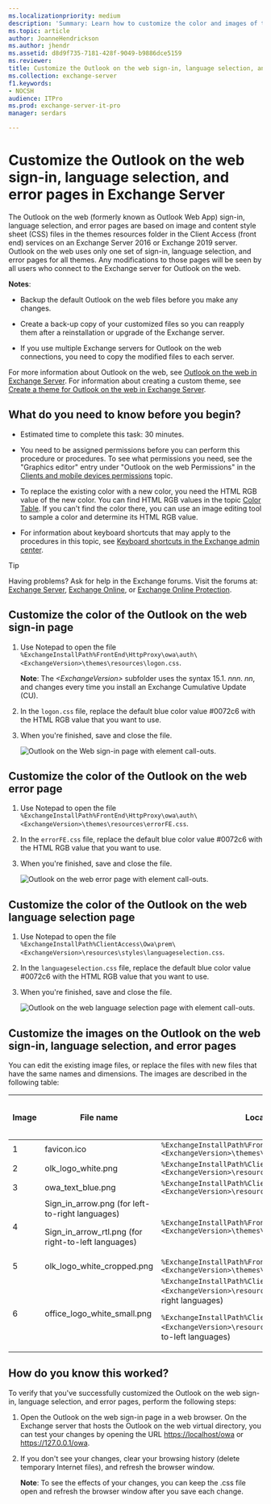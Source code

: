 ```yaml
---
ms.localizationpriority: medium
description: 'Summary: Learn how to customize the color and images of the sign-in, language selection, and error pages for Outlook on the web in Exchange Server 2016 or Exchange Server 2019.'
ms.topic: article
author: JoanneHendrickson
ms.author: jhendr
ms.assetid: d8d9f735-7181-428f-9049-b9886dce5159
ms.reviewer: 
title: Customize the Outlook on the web sign-in, language selection, and error pages in Exchange Server
ms.collection: exchange-server
f1.keywords:
- NOCSH
audience: ITPro
ms.prod: exchange-server-it-pro
manager: serdars

---
```


# Customize the Outlook on the web sign-in, language selection, and error pages in Exchange Server

The Outlook on the web (formerly known as Outlook Web App) sign-in, language selection, and error pages are based on image and content style sheet (CSS) files in the themes resources folder in the Client Access (front end) services on an Exchange Server 2016 or Exchange 2019 server. Outlook on the web uses only one set of sign-in, language selection, and error pages for all themes. Any modifications to those pages will be seen by all users who connect to the Exchange server for Outlook on the web.

 **Notes**:

- Backup the default Outlook on the web files before you make any changes.

- Create a back-up copy of your customized files so you can reapply them after a reinstallation or upgrade of the Exchange server.

- If you use multiple Exchange servers for Outlook on the web connections, you need to copy the modified files to each server.

For more information about Outlook on the web, see [Outlook on the web in Exchange Server](outlook-on-the-web.md). For information about creating a custom theme, see [Create a theme for Outlook on the web in Exchange Server](themes.md).

## What do you need to know before you begin?

- Estimated time to complete this task: 30 minutes.

- You need to be assigned permissions before you can perform this procedure or procedures. To see what permissions you need, see the "Graphics editor" entry under "Outlook on the web Permissions" in the [Clients and mobile devices permissions](../../permissions/feature-permissions/client-and-mobile-device-permissions.md) topic.

- To replace the existing color with a new color, you need the HTML RGB value of the new color. You can find HTML RGB values in the topic [Color Table](https://developer.mozilla.org/docs/Web/CSS/color_value). If you can't find the color there, you can use an image editing tool to sample a color and determine its HTML RGB value.

- For information about keyboard shortcuts that may apply to the procedures in this topic, see [Keyboard shortcuts in the Exchange admin center](../../about-documentation/exchange-admin-center-keyboard-shortcuts.md).

> [!TIP]
> Having problems? Ask for help in the Exchange forums. Visit the forums at: [Exchange Server](https://social.technet.microsoft.com/forums/office/home?category=exchangeserver), [Exchange Online](https://social.technet.microsoft.com/forums/msonline/home?forum=onlineservicesexchange), or [Exchange Online Protection](https://social.technet.microsoft.com/forums/forefront/home?forum=FOPE).

## Customize the color of the Outlook on the web sign-in page

1. Use Notepad to open the file `%ExchangeInstallPath%FrontEnd\HttpProxy\owa\auth\<ExchangeVersion>\themes\resources\logon.css`.

   **Note**: The _\<ExchangeVersion\>_ subfolder uses the syntax 15.1. _nnn_. _nn_, and changes every time you install an Exchange Cumulative Update (CU).

2. In the `logon.css` file, replace the default blue color value #0072c6 with the HTML RGB value that you want to use.

3. When you're finished, save and close the file.

   ![Outlook on the Web sign-in page with element call-outs.](../../media/04da354c-d1fd-43fb-9fd3-6114cdb64314.png)

## Customize the color of the Outlook on the web error page

1. Use Notepad to open the file `%ExchangeInstallPath%FrontEnd\HttpProxy\owa\auth\<ExchangeVersion>\themes\resources\errorFE.css`.

2. In the `errorFE.css` file, replace the default blue color value #0072c6 with the HTML RGB value that you want to use.

3. When you're finished, save and close the file.

   ![Outlook on the web error page with element call-outs.](../../media/fcf95834-6c41-42f4-915d-a6593bccd9f6.png)

## Customize the color of the Outlook on the web language selection page

1. Use Notepad to open the file `%ExchangeInstallPath%ClientAccess\Owa\prem\<ExchangeVersion>\resources\styles\languageselection.css`.

2. In the `languageselection.css` file, replace the default blue color value #0072c6 with the HTML RGB value that you want to use.

3. When you're finished, save and close the file.

   ![Outlook on the web language selection page with element call-outs.](../../media/6876eb09-a53b-441c-ad76-01bfb9676c53.png)

## Customize the images on the Outlook on the web sign-in, language selection, and error pages

You can edit the existing image files, or replace the files with new files that have the same names and dimensions. The images are described in the following table:

|Image|File name|Location|Dimensions (width x height in pixels)|Bit depth|
|---|---|---|---|---|
|1|favicon.ico|`%ExchangeInstallPath%FrontEnd\HttpProxy\owa\auth\<ExchangeVersion>\themes\resources`|16 x 16|32|
|2|olk_logo_white.png|`%ExchangeInstallPath%ClientAccess\Owa\prem\<ExchangeVersion>\resources\images\0`|128 x 108|32|
|3|owa_text_blue.png|`%ExchangeInstallPath%ClientAccess\Owa\prem\<ExchangeVersion>\resources\images\0`|300 x 76|32|
|4|Sign_in_arrow.png (for left-to-right languages) <p> Sign_in_arrow_rtl.png (for right-to-left languages)|`%ExchangeInstallPath%FrontEnd\HttpProxy\owa\auth\<ExchangeVersion>\themes\resources`|22 x 22|32|
|5|olk_logo_white_cropped.png|`%ExchangeInstallPath%FrontEnd\HttpProxy\owa\auth\<ExchangeVersion>\themes\resources`|265 x 310|32|
|6|office_logo_white_small.png|`%ExchangeInstallPath%ClientAccess\Owa\prem\<ExchangeVersion>\resources\images\0` (for left-to-right languages) <p> `%ExchangeInstallPath%ClientAccess\Owa\prem\<ExchangeVersion>\resources\images\rtl`(for right-to-left languages)|81 x 26|8|

## How do you know this worked?

To verify that you've successfully customized the Outlook on the web sign-in, language selection, and error pages, perform the following steps:

1. Open the Outlook on the web sign-in page in a web browser. On the Exchange server that hosts the Outlook on the web virtual directory, you can test your changes by opening the URL <https://localhost/owa> or <https://127.0.0.1/owa>.

2. If you don't see your changes, clear your browsing history (delete temporary Internet files), and refresh the browser window.

   **Note**: To see the effects of your changes, you can keep the .css file open and refresh the browser window after you save each change.
